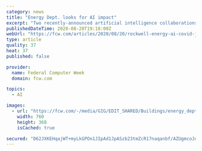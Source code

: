 ```yaml
---
category: news
title: "Energy Dept. looks for AI impact"
excerpt: "Two recently-announced artificial intelligence collaborations show how the technology can affect real world problems, according to the head of the Energy Department's AI office."
publishedDateTime: 2020-08-20T19:18:00Z
webUrl: "https://fcw.com/articles/2020/08/20/rockwell-energy-ai-covid-jaic.aspx"
type: article
quality: 37
heat: 37
published: false

provider:
  name: Federal Computer Week
  domain: fcw.com

topics:
  - AI

images:
  - url: "https://fcw.com/-/media/GIG/EDIT_SHARED/Buildings/energy_dept.jpg"
    width: 760
    height: 368
    isCached: true

secured: "D62JXKEHqajWT+myLkGPOn1JIpAd1JpASzb23tmZcR17naqanbf/AZUgmcoJqno8MVkIy7HVES9SrA3o5Z10YKZdTvi6qTUeVJVaMHtWwqt6bTa6/OLoTkfots1R8nk+fJ7MmwTilyjjhbm4yq9HEcHfez54v6IFFpbhwlvWX+HZoZo7K8HatFpEA67vnjNyhs+agwETPc/Fy/L4Ge/Q49WBUILjfs/cWKHN15Ctdy8q8h9vscoviy5gh+qrAv/GHxWknSUfJIwpzOMw3jjJQoyeiCjUp+i902971b37b4M3HL1072eGfBunhLSZbr+s/NseHbc0r5FHMB9Wpfe7ZA==;wpd4TlPEKP7jgqWZPw3Baw=="
---
```


